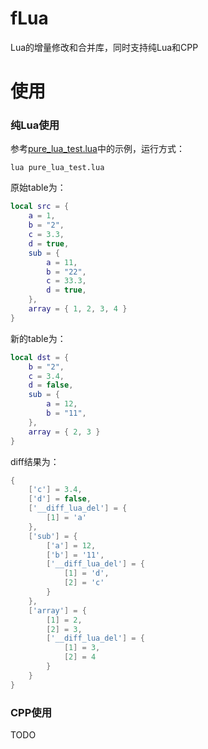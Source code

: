 # fLua
Lua的增量修改和合并库，同时支持纯Lua和CPP

# 使用
### 纯Lua使用
参考[pure_lua_test.lua](pure_lua_test.lua)中的示例，运行方式：
```shell
lua pure_lua_test.lua
```
原始table为：
```lua
local src = {
    a = 1,
    b = "2",
    c = 3.3,
    d = true,
    sub = {
        a = 11,
        b = "22",
        c = 33.3,
        d = true,
    },
    array = { 1, 2, 3, 4 }
}
```
新的table为：
```lua
local dst = {
    b = "2",
    c = 3.4,
    d = false,
    sub = {
        a = 12,
        b = "11",
    },
    array = { 2, 3 }
}
```
diff结果为：
```lua
{
    ['c'] = 3.4,
    ['d'] = false,
    ['__diff_lua_del'] = {
        [1] = 'a'
    },
    ['sub'] = {
        ['a'] = 12,
        ['b'] = '11',
        ['__diff_lua_del'] = {
            [1] = 'd',
            [2] = 'c'
        }
    },
    ['array'] = {
        [1] = 2,
        [2] = 3,
        ['__diff_lua_del'] = {
            [1] = 3,
            [2] = 4
        }
    }
}
```

### CPP使用
TODO
